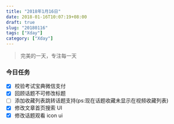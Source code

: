 ```yaml
---
title: "2018年1月16日"
date: 2018-01-16T10:07:19+08:00
draft: true
slug: "20180116"
tags: ["Xday"]
category: ["Xday"]
---
```


> 完美的一天，专注每一天

### 今日任务

- [x] 校验考试宝典微信支付
- [x] 回顾话题不可修改标题
- [ ] 添加收藏列表跳转话题支持(ps:现在话题收藏未显示在视频收藏列表)
- [x] 修改文章首页搜索 UI
- [x] 修改话题观看 icon ui
